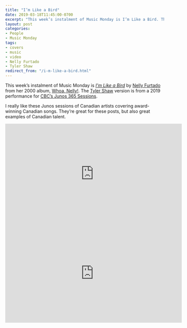 ```yaml
---
title: "I’m Like a Bird"
date: 2019-03-18T11:45:00-0700
excerpt: "This week’s instalment of Music Monday is I’m Like a Bird. The 2000 Nelly Furtado original and a 2019 cover by Tyler Shaw."
layout: post
categories:
- People
- Music Monday
tags:
- covers
- music
- video
- Nelly Furtado
- Tyler Shaw
redirect_from: "/i-m-like-a-bird.html"
---
```

This week’s instalment of Music Monday is [_I’m Like a Bird_](https://en.wikipedia.org/wiki/I%27m_Like_a_Bird) by
[Nelly Furtado](http://nellyfurtado.com/) from her 2000 album,
[Whoa, Nelly!](https://en.wikipedia.org/wiki/Whoa,_Nelly!). The [Tyler Shaw](https://www.tylershawmusic.com/)
version is from a 2019 performance for [CBC’s Junos 365 Sessions](https://www.cbc.ca/music/junos).

I really like these Junos sessions of Canadian artists covering award-winning Canadian songs. They’re great for these posts, but also great examples of Canadian talent.

<div class="video-container">
<iframe width="560" height="315" src="https://www.youtube.com/embed/roPQ_M3yJTA" frameborder="0" allowfullscreen></iframe>
</div>

<div class="video-container">
<iframe width="560" height="315" src="https://www.youtube.com/embed/KmfFDugV28o" frameborder="0" allowfullscreen></iframe>
</div>
